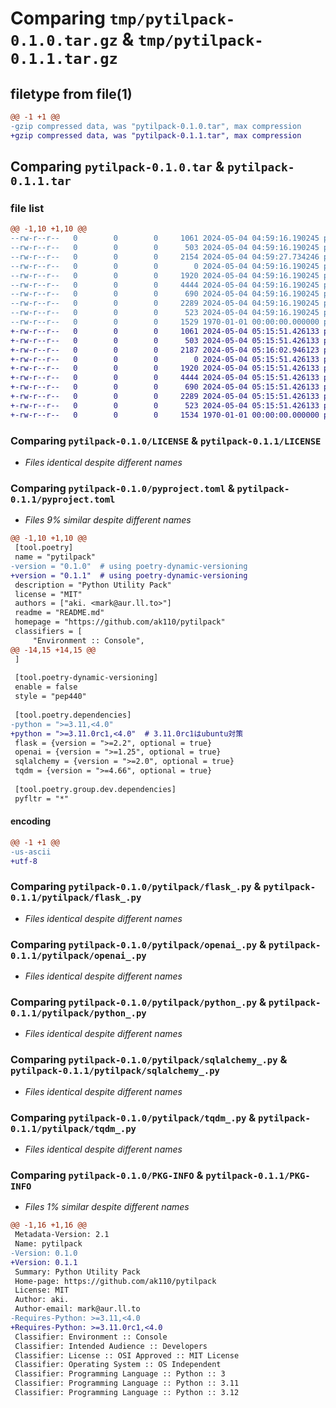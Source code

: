 # Comparing `tmp/pytilpack-0.1.0.tar.gz` & `tmp/pytilpack-0.1.1.tar.gz`

## filetype from file(1)

```diff
@@ -1 +1 @@
-gzip compressed data, was "pytilpack-0.1.0.tar", max compression
+gzip compressed data, was "pytilpack-0.1.1.tar", max compression
```

## Comparing `pytilpack-0.1.0.tar` & `pytilpack-0.1.1.tar`

### file list

```diff
@@ -1,10 +1,10 @@
--rw-r--r--   0        0        0     1061 2024-05-04 04:59:16.190245 pytilpack-0.1.0/LICENSE
--rw-r--r--   0        0        0      503 2024-05-04 04:59:16.190245 pytilpack-0.1.0/README.md
--rw-r--r--   0        0        0     2154 2024-05-04 04:59:27.734246 pytilpack-0.1.0/pyproject.toml
--rw-r--r--   0        0        0        0 2024-05-04 04:59:16.190245 pytilpack-0.1.0/pytilpack/__init__.py
--rw-r--r--   0        0        0     1920 2024-05-04 04:59:16.190245 pytilpack-0.1.0/pytilpack/flask_.py
--rw-r--r--   0        0        0     4444 2024-05-04 04:59:16.190245 pytilpack-0.1.0/pytilpack/openai_.py
--rw-r--r--   0        0        0      690 2024-05-04 04:59:16.190245 pytilpack-0.1.0/pytilpack/python_.py
--rw-r--r--   0        0        0     2289 2024-05-04 04:59:16.190245 pytilpack-0.1.0/pytilpack/sqlalchemy_.py
--rw-r--r--   0        0        0      523 2024-05-04 04:59:16.190245 pytilpack-0.1.0/pytilpack/tqdm_.py
--rw-r--r--   0        0        0     1529 1970-01-01 00:00:00.000000 pytilpack-0.1.0/PKG-INFO
+-rw-r--r--   0        0        0     1061 2024-05-04 05:15:51.426133 pytilpack-0.1.1/LICENSE
+-rw-r--r--   0        0        0      503 2024-05-04 05:15:51.426133 pytilpack-0.1.1/README.md
+-rw-r--r--   0        0        0     2187 2024-05-04 05:16:02.946123 pytilpack-0.1.1/pyproject.toml
+-rw-r--r--   0        0        0        0 2024-05-04 05:15:51.426133 pytilpack-0.1.1/pytilpack/__init__.py
+-rw-r--r--   0        0        0     1920 2024-05-04 05:15:51.426133 pytilpack-0.1.1/pytilpack/flask_.py
+-rw-r--r--   0        0        0     4444 2024-05-04 05:15:51.426133 pytilpack-0.1.1/pytilpack/openai_.py
+-rw-r--r--   0        0        0      690 2024-05-04 05:15:51.426133 pytilpack-0.1.1/pytilpack/python_.py
+-rw-r--r--   0        0        0     2289 2024-05-04 05:15:51.426133 pytilpack-0.1.1/pytilpack/sqlalchemy_.py
+-rw-r--r--   0        0        0      523 2024-05-04 05:15:51.426133 pytilpack-0.1.1/pytilpack/tqdm_.py
+-rw-r--r--   0        0        0     1534 1970-01-01 00:00:00.000000 pytilpack-0.1.1/PKG-INFO
```

### Comparing `pytilpack-0.1.0/LICENSE` & `pytilpack-0.1.1/LICENSE`

 * *Files identical despite different names*

### Comparing `pytilpack-0.1.0/pyproject.toml` & `pytilpack-0.1.1/pyproject.toml`

 * *Files 9% similar despite different names*

```diff
@@ -1,10 +1,10 @@
 [tool.poetry]
 name = "pytilpack"
-version = "0.1.0"  # using poetry-dynamic-versioning
+version = "0.1.1"  # using poetry-dynamic-versioning
 description = "Python Utility Pack"
 license = "MIT"
 authors = ["aki. <mark@aur.ll.to>"]
 readme = "README.md"
 homepage = "https://github.com/ak110/pytilpack"
 classifiers = [
     "Environment :: Console",
@@ -14,15 +14,15 @@
 ]
 
 [tool.poetry-dynamic-versioning]
 enable = false
 style = "pep440"
 
 [tool.poetry.dependencies]
-python = ">=3.11,<4.0"
+python = ">=3.11.0rc1,<4.0"  # 3.11.0rc1はubuntu対策
 flask = {version = ">=2.2", optional = true}
 openai = {version = ">=1.25", optional = true}
 sqlalchemy = {version = ">=2.0", optional = true}
 tqdm = {version = ">=4.66", optional = true}
 
 [tool.poetry.group.dev.dependencies]
 pyfltr = "*"
```

#### encoding

```diff
@@ -1 +1 @@
-us-ascii
+utf-8
```

### Comparing `pytilpack-0.1.0/pytilpack/flask_.py` & `pytilpack-0.1.1/pytilpack/flask_.py`

 * *Files identical despite different names*

### Comparing `pytilpack-0.1.0/pytilpack/openai_.py` & `pytilpack-0.1.1/pytilpack/openai_.py`

 * *Files identical despite different names*

### Comparing `pytilpack-0.1.0/pytilpack/python_.py` & `pytilpack-0.1.1/pytilpack/python_.py`

 * *Files identical despite different names*

### Comparing `pytilpack-0.1.0/pytilpack/sqlalchemy_.py` & `pytilpack-0.1.1/pytilpack/sqlalchemy_.py`

 * *Files identical despite different names*

### Comparing `pytilpack-0.1.0/pytilpack/tqdm_.py` & `pytilpack-0.1.1/pytilpack/tqdm_.py`

 * *Files identical despite different names*

### Comparing `pytilpack-0.1.0/PKG-INFO` & `pytilpack-0.1.1/PKG-INFO`

 * *Files 1% similar despite different names*

```diff
@@ -1,16 +1,16 @@
 Metadata-Version: 2.1
 Name: pytilpack
-Version: 0.1.0
+Version: 0.1.1
 Summary: Python Utility Pack
 Home-page: https://github.com/ak110/pytilpack
 License: MIT
 Author: aki.
 Author-email: mark@aur.ll.to
-Requires-Python: >=3.11,<4.0
+Requires-Python: >=3.11.0rc1,<4.0
 Classifier: Environment :: Console
 Classifier: Intended Audience :: Developers
 Classifier: License :: OSI Approved :: MIT License
 Classifier: Operating System :: OS Independent
 Classifier: Programming Language :: Python :: 3
 Classifier: Programming Language :: Python :: 3.11
 Classifier: Programming Language :: Python :: 3.12
```

